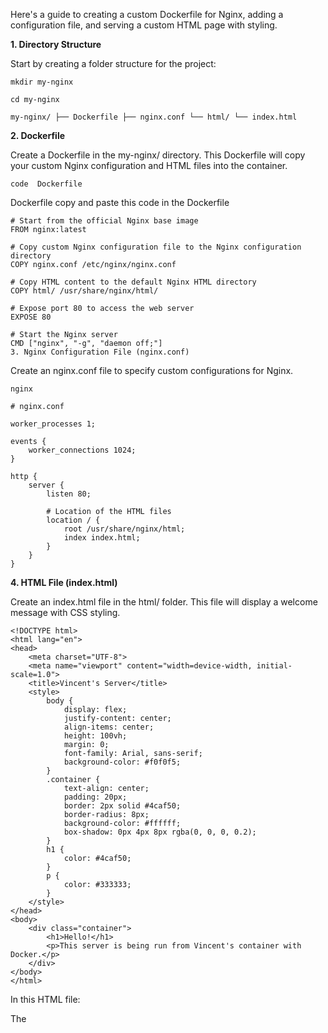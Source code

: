 Here's a guide to creating a custom Dockerfile for Nginx, adding a configuration file, and serving a custom HTML page with styling.

**1. Directory Structure**

Start by creating a folder structure for the project:

``` 
mkdir my-nginx

cd my-nginx
```

``
my-nginx/
├── Dockerfile
├── nginx.conf
└── html/
    └── index.html
``    


**2. Dockerfile**

Create a Dockerfile in the my-nginx/ directory. This Dockerfile will copy your custom Nginx configuration and HTML files into the container.

``code  Dockerfile``

Dockerfile
copy and paste this code in the Dockerfile
```
# Start from the official Nginx base image
FROM nginx:latest

# Copy custom Nginx configuration file to the Nginx configuration directory
COPY nginx.conf /etc/nginx/nginx.conf

# Copy HTML content to the default Nginx HTML directory
COPY html/ /usr/share/nginx/html/

# Expose port 80 to access the web server
EXPOSE 80

# Start the Nginx server
CMD ["nginx", "-g", "daemon off;"]
3. Nginx Configuration File (nginx.conf)

```
Create an nginx.conf file to specify custom configurations for Nginx.

```
nginx

# nginx.conf

worker_processes 1;

events {
    worker_connections 1024;
}

http {
    server {
        listen 80;
        
        # Location of the HTML files
        location / {
            root /usr/share/nginx/html;
            index index.html;
        }
    }
}

```


**4. HTML File (index.html)**

Create an index.html file in the html/ folder. This file will display a welcome message with CSS styling.

```
<!DOCTYPE html>
<html lang="en">
<head>
    <meta charset="UTF-8">
    <meta name="viewport" content="width=device-width, initial-scale=1.0">
    <title>Vincent's Server</title>
    <style>
        body {
            display: flex;
            justify-content: center;
            align-items: center;
            height: 100vh;
            margin: 0;
            font-family: Arial, sans-serif;
            background-color: #f0f0f5;
        }
        .container {
            text-align: center;
            padding: 20px;
            border: 2px solid #4caf50;
            border-radius: 8px;
            background-color: #ffffff;
            box-shadow: 0px 4px 8px rgba(0, 0, 0, 0.2);
        }
        h1 {
            color: #4caf50;
        }
        p {
            color: #333333;
        }
    </style>
</head>
<body>
    <div class="container">
        <h1>Hello!</h1>
        <p>This server is being run from Vincent's container with Docker.</p>
    </div>
</body>
</html>

```

In this HTML file:

The <style> block adds basic styling, including centering the content, background colors, and shadow effects.
The message "This server is being run from Vincent's container with Docker" is displayed in a styled box.

**5. Build and Run the Docker Container**

In your terminal, navigate to the my-nginx/ directory and build the Docker image.

```
docker build -t vincent-nginx .
```

Run the Docker container:


``sudo docker run -d -p 8080:80 --name vincent-nginx-container vincent-nginx``

Now, open your browser and navigate to http://localhost:8080. You should see the custom-styled message: "Hello! This server is being run from Vincent's container with Docker."

Explanation
``Dockerfile:`` Sets up Nginx with custom configuration and HTML files.

``nginx.conf:`` Configures Nginx to serve files from the /usr/share/nginx/html directory.

``index.html:`` Displays a custom message with CSS styling.

This setup provides a customized Nginx server running in a Docker container with a styled HTML message.



To push the Docker image to Docker Hub, you'll need to follow these steps:

Login to Docker Hub (if not already logged in).
Tag the image with your Docker Hub username.
Push the image to Docker Hub.
Here’s a detailed guide to accomplish this:

**Step 5: Login to Docker Hub**

If you haven’t logged into Docker Hub yet, use the following command:


**docker login -u **

You’ll be prompted to enter your Docker Hub username and password.

**Step 2: Tag the Image**
To push the image to Docker Hub, you need to tag it with your Docker Hub repository name. The tag format should be username/repository:tag.

For example, if your Docker Hub username is vincent, tag the image as follows:


``sudo docker tag vincent-nginx vincent/vincent-nginx:latest``

Here:

vincent-nginx is the local image name.
vincent/vincent-nginx:latest is the tagged name that includes your Docker Hub username.

**Step 3: Push the Image to Docker Hub**

Now, push the tagged image to Docker Hub:


``sudo docker push vincent/vincent-nginx:latest``
This will upload the image to your Docker Hub repository vincent/vincent-nginx.

**Step 4: Verify the Image on Docker Hub**

After the push completes, you can verify it by logging into your Docker Hub account and checking the repository.


Now, your image vincent/vincent-nginx:latest should be publicly available on Docker Hub, and you (or anyone else) can pull it using:

``sudo docker pull vincent/vincent-nginx:latest``

Replace vincent with your Docker Hub username as needed.